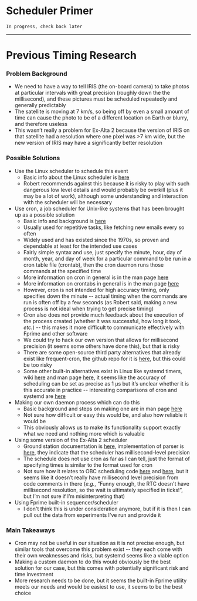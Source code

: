 # Scheduler Primer

`In progress, check back later`

***

# Previous Timing Research

### Problem Background
* We need to have a way to tell IRIS (the on-board camera) to take photos at particular intervals with great precision (roughly down the the millisecond), and these pictures must be scheduled repeatedly and generally predictably
* The satellite is moving at 7 km/s, so being off by even a small amount of time can cause the photo to be of a different location on Earth or blurry, and therefore useless
* This wasn’t really a problem for Ex-Alta 2 because the version of IRIS on that satellite had a resolution where one pixel was >7 km wide, but the new version of IRIS may have a significantly better resolution

### Possible Solutions
* Use the Linux scheduler to schedule this event
   * Basic info about the Linux scheduler is [here](https://en.wikipedia.org/wiki/Completely_Fair_Scheduler)
   * Robert recommends against this because it is risky to play with such dangerous low level details and would probably be overkill (plus it may be a lot of work), although some understanding and interaction with the scheduler will be necessary
* Use cron, a job scheduler for Unix-like systems that has been brought up as a possible solution
   * Basic info and background is [here](https://en.wikipedia.org/wiki/Cron)
   * Usually used for repetitive tasks, like fetching new emails every so often
   * Widely used and has existed since the 1970s, so proven and dependable at least for the intended use cases
   * Fairly simple syntax and use, just specify the minute, hour, day of month, year, and day of week for a particular command to be run in a cron table file (crontab), then the cron daemon runs those commands at the specified time
   * More information on cron in general is in the man page [here](https://man7.org/linux/man-pages/man8/cron.8.html) 
   * More information on crontabs in general is in the man page [here](https://man7.org/linux/man-pages/man5/crontab.5.html)
   * However, cron is not intended for high accuracy timing, only specifies down the minute -- actual timing when the commands are run is often off by a few seconds (as Robert said, making a new process is not ideal when trying to get precise timing)
   * Cron also does not provide much feedback about the execution of the process created (whether it was successful, how long it took, *etc.*) -- this makes it more difficult to communicate effectively with Fprime and other software
   * We could try to hack our own version that allows for millisecond precision (it seems some others have done this), but that is risky
   * There are some open-source third party alternatives that already exist like frequent-cron, the github repo for it is [here](https://github.com/homer6/frequent-cron), but this could be too risky
   * Some other built-in alternatives exist in Linux like systemd timers, wiki [here](https://wiki.archlinux.org/title/Systemd/Timers#As_a_cron_replacement) and man page [here](https://man.archlinux.org/man/systemd.timer.5), it seems like the accuracy of scheduling can be set as precise as 1 μs but it’s unclear whether it is this accurate in practice -- interesting comparisons of cron and systemd are [here](https://unix.stackexchange.com/questions/278564/cron-vs-systemd-timers)
* Making our own daemon process which can do this
   * Basic background and steps on making one are in man page [here](https://man7.org/linux/man-pages/man7/daemon.7.html)
   * Not sure how difficult or easy this would be, and also how reliable it would be
   * This obviously allows us to make its functionality support exactly what we need and nothing more which is valuable
* Using some version of the Ex-Alta 2 scheduler
   * Ground station documentation is [here](https://github.com/AlbertaSat/ex2_ground_station_software/blob/master/SCHEDULER.md), implementation of parser is [here](https://github.com/AlbertaSat/ex2_ground_station_software/blob/master/src/scheduleParser.py), they indicate that the scheduler has millisecond-level precision
   * The schedule does not use cron as far as I can tell, just the format of specifying times is similar to the format used for cron
   * Not sure how it relates to OBC scheduling code [here](https://github.com/AlbertaSat/ex2_obc_software/blob/master/ex2_services/Services/source/scheduler/scheduler.c) and [here](https://github.com/AlbertaSat/ex2_obc_software/blob/master/ex2_system/source/scheduler/scheduler_task.c), but it seems like it doesn’t really have millisecond level precision from code comments in there (*e.g.*, “Funny enough, the RTC doesn't have millisecond resolution, so the wait is ultimately specified in ticks!”, but I’m not sure if I’m misinterpreting that)
* Using Fprime built-in sequencer/scheduler
   * I don't think this is under consideration anymore, but if it is then I can pull out the data from experiments I've run and provide it
 
### Main Takeaways
* Cron may not be useful in our situation as it is not precise enough, but similar tools that overcome this problem exist -- they each come with their own weaknesses and risks, but systemd seems like a viable option
* Making a custom daemon to do this would obviously be the best solution for our case, but this comes with potentially significant risk and time investment
* More research needs to be done, but it seems the built-in Fprime utility meets our needs and would be easiest to use, it seems to be the best choice
